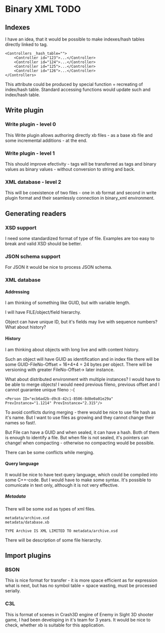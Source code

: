 # Binary XML TODO

## Indexes

I have an idea, that it would be possible to make indexes/hash tables directly linked to tag.

    <Controllers _hash_table="">
        <Controller id="123">...</Controller>
        <Controller id="124">...</Controller>
        <Controller id="125">...</Controller>
        <Controller id="126">...</Controller>
    </Controllers>

This attribute could be produced by special function = recreating of index/hash table. Standard accessing functions would update such and index/hash table.

## Write plugin

### Write plugin - level 0

This Write plugin allows authoring directly xb files - as a base xb file and some incremental additions - at the end.

### Write plugin - level 1

This should improve efectivity - tags will be transferred as tags and binary values as binary values - without conversion to string and back.

### XML database - level 2

This will be coexistence of two files - one in xb format and second in write plugin format and their seamlessly connection in binary\_xml environment.

## Generating readers

### XSD support

I need some standardized format of type of file. Examples are too easy to break and valid XSD should be better.

### JSON schema support

For JSON it would be nice to process JSON schema.

### XML database

#### Addressing

I am thinking of something like GUID, but with variable length.

I will have FILE/object/field hierarchy.

Object can have unique ID, but it's fields may live with sequence numbers? What about history?

#### History

I am thinking about objects with long live and with content history.

Such an object will have GUID as identification and in index file there will be some GUID-FileNo-Offset = 16+4+4 = 24 bytes per object. There will be versioning with greater FileNo-Offset-> later instance.

What about distributed environment with multiple instances? I would have to be able to merge objects! I would need previous fileno, previous offset and I cannot guarantee unique fileno :-(

    <Person ID="ecb6ad2b-d9c8-42c1-8506-8d8e0a01e29a" PrevInstance="1.1214" PrevInstance="2.315"/>

To avoid conflicts during merging - there would be nice to use file hash as it's name.
But I want to use files as growing and they cannot change their names so fast!.

But File can have a GUID and when sealed, it can have a hash. Both of them is enough to identify a file. But when file is not sealed, it's pointers can change! when compacting - otherwise no compacting would be possible.

There can be some conflicts while merging.


#### Query language

It would be nice to have text query language, which could be compiled into some C++-code.
But I would have to make some syntax.
It's possible to comunicate in text only, although it is not very effective.

##### Metadata

There will be some xsd as types of xml files.

    metadata/archive.xsd
    metadata/database.xb

    TYPE Archive IS XML LIMITED TO metadata/archive.xsd



There will be description of some file hierarchy.

    




## Import plugins

### BSON

This is nice format for transfer - it is more space efficient as for expression what is next, but has no symbol table = space wasting, must be processed serially.

### C3L

This is format of scenes in Crash3D engine of Enemy in Sight 3D shooter game, I had been developing in it's team for 3 years. It would be nice to check, whether xb is suitable for this application.
